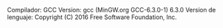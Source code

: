 Compilador: GCC
Version: gcc (MinGW.org GCC-6.3.0-1) 6.3.0
Version de lenguaje: Copyright (C) 2016 Free Software Foundation, Inc.
